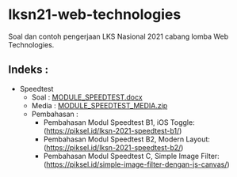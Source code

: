 # lksn21-web-technologies
Soal dan contoh pengerjaan LKS Nasional 2021 cabang lomba Web Technologies.

## Indeks :
- Speedtest
	- Soal : [MODULE_SPEEDTEST.docx](speedtest/MODULE_SPEEDTEST.docx)
	- Media : [MODULE_SPEEDTEST_MEDIA.zip](speedtest/MODULE_SPEEDTEST_MEDIA.zip)
	- Pembahasan :
		- Pembahasan Modul Speedtest B1, iOS Toggle: (https://piksel.id/lksn-2021-speedtest-b1/)
		- Pembahasan Modul Speedtest B2, Modern Layout: (https://piksel.id/lksn-2021-speedtest-b2/)
		- Pembahasan Modul Speedtest C, Simple Image Filter: (https://piksel.id/simple-image-filter-dengan-js-canvas/)